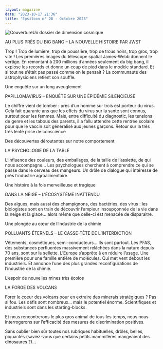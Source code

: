 ```yaml
---
layout: magazine
date: "2023-10-17 21:36"
title: "Epsiloon n° 28 - Octobre 2023"
---
```

![Couverture](/img/epsiloon-28.jpg)Un dossier de dimension cosmique

AU PLUS PRÈS DU BIG BANG – LA NOUVELLE HISTOIRE PAR JWST

Trop ! Trop de lumière, trop de poussière, trop de trous noirs, trop gros, trop vite ! Les premières images du télescope spatial James-Webb donnent le vertige. En remontant à 200 millions d’années seulement du big bang, il explose les records et donne un coup de pied dans le modèle standard. Et si tout ne s’était pas passé comme on le pensait ? La communauté des astrophysiciens retient son souffle.

 

Une enquête sur un long aveuglement

PAPILLOMAVIRUS – ENQUÊTE SUR UNE ÉPIDÉMIE SILENCIEUSE

Le chiffre vient de tomber : près d’un homme sur trois est porteur du virus. Cela fait quarante ans que les effets du virus sur la santé sont connus, surtout pour les femmes. Mais, entre difficulté du diagnostic, les tensions de genre et les tabous des parents, il a fallu attendre cette rentrée scolaire pour que le vaccin soit généralisé aux jeunes garçons. Retour sur la très très lente prise de conscience

 

Des découvertes déroutantes sur notre comportement

LA PSYCHOLOGIE DE LA TABLE

L’influence des couleurs, des emballages, de la taille de l’assiette, de qui nous accompagne… Les psychologues cherchent à comprendre ce qui se passe dans le cerveau des mangeurs. Un drôle de dialogue qui intéresse de près l’industrie agroalimentaire.

 

Une histoire à la fois merveilleuse et tragique

DANS LA NEIGE – L’ÉCOSYSTÈME INATTENDU

Des algues, mais aussi des champignons, des bactéries, des virus : les biologistes sont en train de découvrir l’ampleur insoupçonnée de la vie dans la neige et la glace… alors même que celle-ci est menacée de disparaitre.

 

Une plongée au cœur de l’industrie de la chimie

POLLUANTS ÉTERNELS – LE CASSE-TÊTE DE L’INTERDICTION

Vêtements, cosmétiques, semi-conducteurs… Ils sont partout. Les PFAS, des substances perfluorées massivement relâchées dans la nature depuis 70 ans, sont sur la sellette. L’Europe s’apprête à en réduire l’usage. Une première pour une famille entière de molécules. Qui met vent debout les industriels. Et annonce l’une des plus grandes reconfigurations de l’industrie de la chimie.

 

L’espoir de nouvelles mines très écolos

LA FORGE DES VOLCANS

Forer le coeur des volcans pour en extraire des minerais stratégiques ? Pas si fou. Les défis sont nombreux… mais le potentiel énorme. Scientifiques et industriels sont dans les starting-blocks.

 

Et nous rencontrerons le plus gros animal de tous les temps, nous nous interrogerons sur l’efficacité des mesures de discrimination positives.

 

Sans oublier bien sûr toutes nos rubriques habituelles, drôles, belles, piquantes (saviez-vous que certains petits mammifères mangeaient des dinosaures ?)…